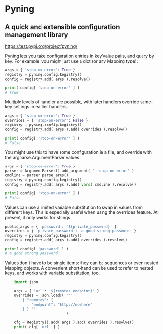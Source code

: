 # Pyning
## A quick and extensible configuration management library

https://test.pypi.org/project/pyning/

Pyning lets you take configuration entries in key/value pairs, 
and query by key. For example, you might just use a dict (or any 
Mapping type):

```python
args = { 'stop-on-error': True }
registry = pyning.config.Registry()
config = registry.add( args ).resolve()

print( config[ 'stop-on-error' ] )
# True
```

Multiple levels of handler are possible, with later handlers 
override same-key settings in earlier handlers. 

```python
args = { 'stop-on-error': True }
overrides = { 'stop-on-error': False }
registry = pyning.config.Registry()
config = registry.add( args ).add( overrides ).resolve()

print( config[ 'stop-on-error' ] )
# False
```

You might use this to have some configuration in a file, and
override with the argparse.ArgumentParser values.

```python
args = { 'stop-on-error': True }
parser = ArgumentParser().add_argument( '--stop-on-error' )
cmdline = parser.parse_args()
registry = pyning.config.Registry()
config = registry.add( args ).add( vars( cmdline ).resolve()

print( config[ 'stop-on-error' ] )
# False
```

Values can use a limited variable substitution to swap in 
values from different keys. This is especially useful when
using the overrides feature. At present, it only works for strings.

```python
public_args = { 'password': '${private_password}' }
overrides = { 'private_password': 'a good strong password' }
registry = pyning.config.Registry()
config = registry.add( args ).add( overrides ).resolve()

print( config[ 'password' ] )
# a good strong password
```

Values don't have to be single items: they can be sequences or
even nested Mapping objects. A convenient short-hand can be used
to refer to nested keys, and works with variable substitution,
too.

```python
    import json

    args = { 'url': '${remotes.endpoint}' }
    overrides = json.loads( '''
        { "remotes": {
            "endpoint": "http://nowhere"
        } } '''
                            )

    cfg = Registry().add( args ).add( overrides ).resolve()
    print( cfg[ 'url' ] )

```

